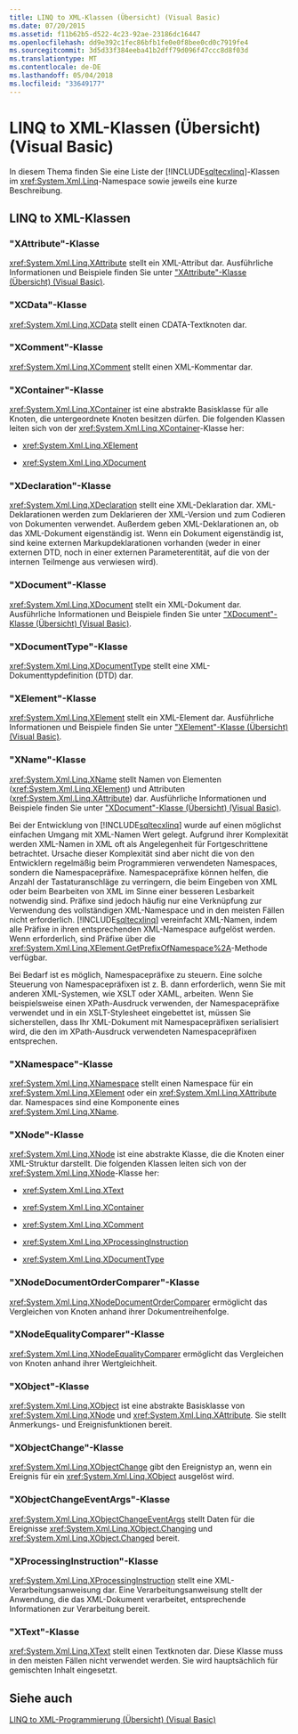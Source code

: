 ```yaml
---
title: LINQ to XML-Klassen (Übersicht) (Visual Basic)
ms.date: 07/20/2015
ms.assetid: f11b62b5-d522-4c23-92ae-23186dc16447
ms.openlocfilehash: dd9e392c1fec86bfb1fe0e0f8bee0cd0c7919fe4
ms.sourcegitcommit: 3d5d33f384eeba41b2dff79d096f47ccc8d8f03d
ms.translationtype: MT
ms.contentlocale: de-DE
ms.lasthandoff: 05/04/2018
ms.locfileid: "33649177"
---
```

# <a name="linq-to-xml-classes-overview-visual-basic"></a>LINQ to XML-Klassen (Übersicht) (Visual Basic)
In diesem Thema finden Sie eine Liste der [!INCLUDE[sqltecxlinq](~/includes/sqltecxlinq-md.md)]-Klassen im <xref:System.Xml.Linq>-Namespace sowie jeweils eine kurze Beschreibung.  
  
## <a name="linq-to-xml-classes"></a>LINQ to XML-Klassen  
  
### <a name="xattribute-class"></a>"XAttribute"-Klasse  
 <xref:System.Xml.Linq.XAttribute> stellt ein XML-Attribut dar. Ausführliche Informationen und Beispiele finden Sie unter ["XAttribute"-Klasse (Übersicht) (Visual Basic)](../../../../visual-basic/programming-guide/concepts/linq/xattribute-class-overview.md).  
  
### <a name="xcdata-class"></a>"XCData"-Klasse  
 <xref:System.Xml.Linq.XCData> stellt einen CDATA-Textknoten dar.  
  
### <a name="xcomment-class"></a>"XComment"-Klasse  
 <xref:System.Xml.Linq.XComment> stellt einen XML-Kommentar dar.  
  
### <a name="xcontainer-class"></a>"XContainer"-Klasse  
 <xref:System.Xml.Linq.XContainer> ist eine abstrakte Basisklasse für alle Knoten, die untergeordnete Knoten besitzen dürfen. Die folgenden Klassen leiten sich von der <xref:System.Xml.Linq.XContainer>-Klasse her:  
  
-   <xref:System.Xml.Linq.XElement>  
  
-   <xref:System.Xml.Linq.XDocument>  
  
### <a name="xdeclaration-class"></a>"XDeclaration"-Klasse  
 <xref:System.Xml.Linq.XDeclaration> stellt eine XML-Deklaration dar. XML-Deklarationen werden zum Deklarieren der XML-Version und zum Codieren von Dokumenten verwendet. Außerdem geben XML-Deklarationen an, ob das XML-Dokument eigenständig ist. Wenn ein Dokument eigenständig ist, sind keine externen Markupdeklarationen vorhanden (weder in einer externen DTD, noch in einer externen Parameterentität, auf die von der internen Teilmenge aus verwiesen wird).  
  
### <a name="xdocument-class"></a>"XDocument"-Klasse  
 <xref:System.Xml.Linq.XDocument> stellt ein XML-Dokument dar. Ausführliche Informationen und Beispiele finden Sie unter ["XDocument"-Klasse (Übersicht) (Visual Basic)](../../../../visual-basic/programming-guide/concepts/linq/xdocument-class-overview.md).  
  
### <a name="xdocumenttype-class"></a>"XDocumentType"-Klasse  
 <xref:System.Xml.Linq.XDocumentType> stellt eine XML-Dokumenttypdefinition (DTD) dar.  
  
### <a name="xelement-class"></a>"XElement"-Klasse  
 <xref:System.Xml.Linq.XElement> stellt ein XML-Element dar. Ausführliche Informationen und Beispiele finden Sie unter ["XElement"-Klasse (Übersicht) (Visual Basic)](../../../../visual-basic/programming-guide/concepts/linq/xelement-class-overview.md).  
  
### <a name="xname-class"></a>"XName"-Klasse  
 <xref:System.Xml.Linq.XName> stellt Namen von Elementen (<xref:System.Xml.Linq.XElement>) und Attributen (<xref:System.Xml.Linq.XAttribute>) dar. Ausführliche Informationen und Beispiele finden Sie unter ["XDocument"-Klasse (Übersicht) (Visual Basic)](../../../../visual-basic/programming-guide/concepts/linq/xdocument-class-overview.md).  
  
 Bei der Entwicklung von [!INCLUDE[sqltecxlinq](~/includes/sqltecxlinq-md.md)] wurde auf einen möglichst einfachen Umgang mit XML-Namen Wert gelegt. Aufgrund ihrer Komplexität werden XML-Namen in XML oft als Angelegenheit für Fortgeschrittene betrachtet. Ursache dieser Komplexität sind aber nicht die von den Entwicklern regelmäßig beim Programmieren verwendeten Namespaces, sondern die Namespacepräfixe. Namespacepräfixe können helfen, die Anzahl der Tastaturanschläge zu verringern, die beim Eingeben von XML oder beim Bearbeiten von XML im Sinne einer besseren Lesbarkeit notwendig sind. Präfixe sind jedoch häufig nur eine Verknüpfung zur Verwendung des vollständigen XML-Namespace und in den meisten Fällen nicht erforderlich. [!INCLUDE[sqltecxlinq](~/includes/sqltecxlinq-md.md)] vereinfacht XML-Namen, indem alle Präfixe in ihren entsprechenden XML-Namespace aufgelöst werden. Wenn erforderlich, sind Präfixe über die <xref:System.Xml.Linq.XElement.GetPrefixOfNamespace%2A>-Methode verfügbar.  
  
 Bei Bedarf ist es möglich, Namespacepräfixe zu steuern. Eine solche Steuerung von Namespacepräfixen ist z. B. dann erforderlich, wenn Sie mit anderen XML-Systemen, wie XSLT oder XAML, arbeiten. Wenn Sie beispielsweise einen XPath-Ausdruck verwenden, der Namespacepräfixe verwendet und in ein XSLT-Stylesheet eingebettet ist, müssen Sie sicherstellen, dass Ihr XML-Dokument mit Namespacepräfixen serialisiert wird, die den im XPath-Ausdruck verwendeten Namespacepräfixen entsprechen.  
  
### <a name="xnamespace-class"></a>"XNamespace"-Klasse  
 <xref:System.Xml.Linq.XNamespace> stellt einen Namespace für ein <xref:System.Xml.Linq.XElement> oder ein <xref:System.Xml.Linq.XAttribute> dar. Namespaces sind eine Komponente eines <xref:System.Xml.Linq.XName>.  
  
### <a name="xnode-class"></a>"XNode"-Klasse  
 <xref:System.Xml.Linq.XNode> ist eine abstrakte Klasse, die die Knoten einer XML-Struktur darstellt. Die folgenden Klassen leiten sich von der <xref:System.Xml.Linq.XNode>-Klasse her:  
  
-   <xref:System.Xml.Linq.XText>  
  
-   <xref:System.Xml.Linq.XContainer>  
  
-   <xref:System.Xml.Linq.XComment>  
  
-   <xref:System.Xml.Linq.XProcessingInstruction>  
  
-   <xref:System.Xml.Linq.XDocumentType>  
  
### <a name="xnodedocumentordercomparer-class"></a>"XNodeDocumentOrderComparer"-Klasse  
 <xref:System.Xml.Linq.XNodeDocumentOrderComparer> ermöglicht das Vergleichen von Knoten anhand ihrer Dokumentreihenfolge.  
  
### <a name="xnodeequalitycomparer-class"></a>"XNodeEqualityComparer"-Klasse  
 <xref:System.Xml.Linq.XNodeEqualityComparer> ermöglicht das Vergleichen von Knoten anhand ihrer Wertgleichheit.  
  
### <a name="xobject-class"></a>"XObject"-Klasse  
 <xref:System.Xml.Linq.XObject> ist eine abstrakte Basisklasse von <xref:System.Xml.Linq.XNode> und <xref:System.Xml.Linq.XAttribute>. Sie stellt Anmerkungs- und Ereignisfunktionen bereit.  
  
### <a name="xobjectchange-class"></a>"XObjectChange"-Klasse  
 <xref:System.Xml.Linq.XObjectChange> gibt den Ereignistyp an, wenn ein Ereignis für ein <xref:System.Xml.Linq.XObject> ausgelöst wird.  
  
### <a name="xobjectchangeeventargs-class"></a>"XObjectChangeEventArgs"-Klasse  
 <xref:System.Xml.Linq.XObjectChangeEventArgs> stellt Daten für die Ereignisse <xref:System.Xml.Linq.XObject.Changing> und <xref:System.Xml.Linq.XObject.Changed> bereit.  
  
### <a name="xprocessinginstruction-class"></a>"XProcessingInstruction"-Klasse  
 <xref:System.Xml.Linq.XProcessingInstruction> stellt eine XML-Verarbeitungsanweisung dar. Eine Verarbeitungsanweisung stellt der Anwendung, die das XML-Dokument verarbeitet, entsprechende Informationen zur Verarbeitung bereit.  
  
### <a name="xtext-class"></a>"XText"-Klasse  
 <xref:System.Xml.Linq.XText> stellt einen Textknoten dar. Diese Klasse muss in den meisten Fällen nicht verwendet werden. Sie wird hauptsächlich für gemischten Inhalt eingesetzt.  
  
## <a name="see-also"></a>Siehe auch  
 [LINQ to XML-Programmierung (Übersicht) (Visual Basic)](../../../../visual-basic/programming-guide/concepts/linq/linq-to-xml-programming-overview.md)

